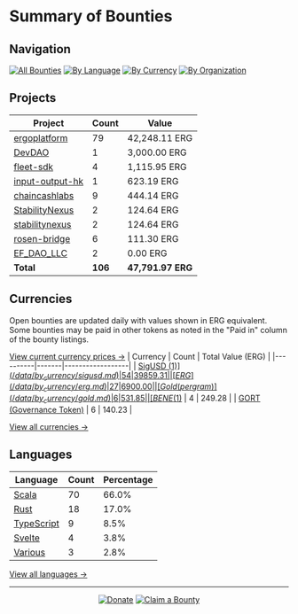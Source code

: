 <!-- GENERATED FILE - DO NOT EDIT DIRECTLY -->
<!-- Generated on: 2025-05-20 12:49:54 -->

# Summary of Bounties

## Navigation

[![All Bounties](https://img.shields.io/badge/All%20Bounties-106-blue)](/data/all.md) [![By Language](https://img.shields.io/badge/By%20Language-7-green)](/data/summary.md#languages) [![By Currency](https://img.shields.io/badge/By%20Currency-7-yellow)](/data/summary.md#currencies) [![By Organization](https://img.shields.io/badge/By%20Organization-9-orange)](/data/summary.md#projects)

## Projects

| Project | Count | Value |
|----------|-------|-------|
| [ergoplatform](/data/by_org/ergoplatform.md) | 79 | 42,248.11 ERG |
| [DevDAO](/data/by_org/devdao.md) | 1 | 3,000.00 ERG |
| [fleet-sdk](/data/by_org/fleet-sdk.md) | 4 | 1,115.95 ERG |
| [input-output-hk](/data/by_org/input-output-hk.md) | 1 | 623.19 ERG |
| [chaincashlabs](/data/by_org/chaincashlabs.md) | 9 | 444.14 ERG |
| [StabilityNexus](/data/by_org/stabilitynexus.md) | 2 | 124.64 ERG |
| [stabilitynexus](/data/by_org/stabilitynexus.md) | 2 | 124.64 ERG |
| [rosen-bridge](/data/by_org/rosen-bridge.md) | 6 | 111.30 ERG |
| [EF_DAO_LLC](/data/by_org/ef_dao_llc.md) | 2 | 0.00 ERG |
| **Total** | **106** | **47,791.97 ERG** |

## Currencies

Open bounties are updated daily with values shown in ERG equivalent. Some bounties may be paid in other tokens as noted in the "Paid in" column of the bounty listings.

[View current currency prices →](/data/currency_prices.md)
| Currency | Count | Total Value (ERG) |
|----------|-------|------------------|
| [SigUSD ($1)](/data/by_currency/sigusd.md) | 54 | 39859.31 |
| [ERG](/data/by_currency/erg.md) | 27 | 6900.00 |
| [Gold (per gram)](/data/by_currency/gold.md) | 6 | 531.85 |
| [BENE ($1)](/data/by_currency/bene.md) | 4 | 249.28 |
| [GORT (Governance Token)](/data/by_currency/gort.md) | 6 | 140.23 |

[View all currencies →](/data/by_currency/)

## Languages

| Language | Count | Percentage |
|----------|-------|------------|
| [Scala](/data/by_language/scala.md) | 70 | 66.0% |
| [Rust](/data/by_language/rust.md) | 18 | 17.0% |
| [TypeScript](/data/by_language/typescript.md) | 9 | 8.5% |
| [Svelte](/data/by_language/svelte.md) | 4 | 3.8% |
| [Various](/data/by_language/various.md) | 3 | 2.8% |

[View all languages →](/data/by_language/)



---

<div align="center">
  <p>
    <a href="../docs/donate.md"><img src="https://img.shields.io/badge/❤️%20Donate-F44336" alt="Donate"></a>
    <a href="../docs/bounty-submission-guide.md#reserving-a-bounty"><img src="https://img.shields.io/badge/🔒%20How%20To%20Claim-4CAF50" alt="Claim a Bounty"></a>
  </p>
</div>


<!-- END OF GENERATED CONTENT -->
